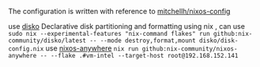 The configuration is written with reference to [mitchellh/nixos-config](https://github.com/mitchellh/nixos-config)

use [disko](https://github.com/nix-community/disko) Declarative disk partitioning and formatting using nix , can use `sudo nix --experimental-features "nix-command flakes" run github:nix-community/disko/latest -- --mode destroy,format,mount disko/disk-config.nix`
use [nixos-anywhere](https://github.com/nix-community/nixos-anywhere/blob/main/docs/quickstart.md#9-run-it) `nix run github:nix-community/nixos-anywhere -- --flake .#vm-intel --target-host root@192.168.152.141`
